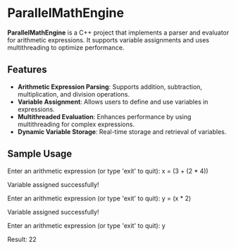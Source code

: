# ParallelMathEngine

**ParallelMathEngine** is a C++ project that implements a parser and evaluator for arithmetic expressions. It supports variable assignments and uses multithreading to optimize performance.

## Features

- **Arithmetic Expression Parsing**: Supports addition, subtraction, multiplication, and division operations.
- **Variable Assignment**: Allows users to define and use variables in expressions.
- **Multithreaded Evaluation**: Enhances performance by using multithreading for complex expressions.
- **Dynamic Variable Storage**: Real-time storage and retrieval of variables.

## Sample Usage

Enter an arithmetic expression (or type 'exit' to quit): x = (3 + (2 * 4))

Variable assigned successfully!

Enter an arithmetic expression (or type 'exit' to quit): y = (x * 2)

Variable assigned successfully!

Enter an arithmetic expression (or type 'exit' to quit): y

Result: 22

